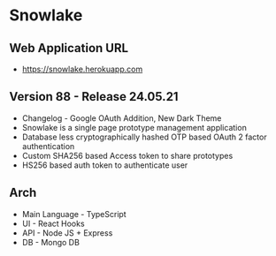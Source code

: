 # Snowlake

## Web Application URL
* https://snowlake.herokuapp.com

## Version 88 - Release 24.05.21
* Changelog - Google OAuth Addition, New Dark Theme
* Snowlake is a single page prototype management application
* Database less cryptographically hashed OTP based OAuth 2 factor authentication
* Custom SHA256 based Access token to share prototypes
* HS256 based auth token to authenticate user

## Arch
* Main Language - TypeScript
* UI - React Hooks
* API - Node JS + Express
* DB - Mongo DB